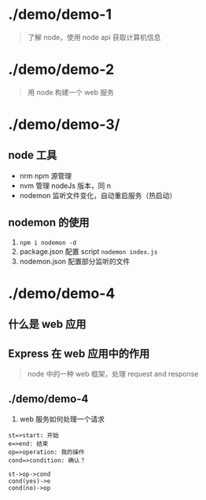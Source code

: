 # ./demo/demo-1
> 了解 node，使用 node api 获取计算机信息

# ./demo/demo-2
> 用 node 构建一个 web 服务

# ./demo/demo-3/

## node 工具
* nrm npm 源管理
* nvm 管理 nodeJs 版本，同 n
* nodemon 监听文件变化，自动重启服务（热启动）

## nodemon 的使用
1.  `npm i nodemon -d`
2.  package.json 配置 script `nodemon index.js`
3.  nodemon.json 配置部分监听的文件

# ./demo/demo-4
## 什么是 web 应用

## Express 在 web 应用中的作用
> node 中的一种 web 框架，处理 request and response

## ./demo/demo-4
1.  web 服务如何处理一个请求

```flow
st=>start: 开始
e=>end: 结束
op=>operation: 我的操作
cond=>condition: 确认？

st->op->cond
cond(yes)->e
cond(no)->op
```
